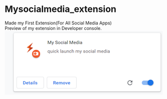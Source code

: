 # Mysocialmedia_extension
Made my First Extension(For All Social Media Apps)
<br/>
Preview of my extension in Developer console.<br/>
<img  src="social.PNG">
